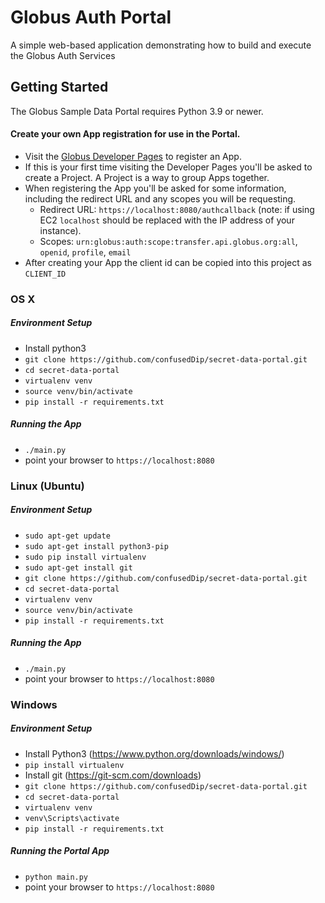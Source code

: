 # Globus Auth Portal

A simple web-based application demonstrating how to build and execute the Globus Auth Services

## Getting Started
The Globus Sample Data Portal requires Python 3.9 or newer.

#### Create your own App registration for use in the Portal. 
* Visit the [Globus Developer Pages](https://developers.globus.org) to register an App.
* If this is your first time visiting the Developer Pages you'll be asked to create a Project. A Project is a way to group Apps together.
* When registering the App you'll be asked for some information, including the redirect URL and any scopes you will be requesting.
    * Redirect URL: `https://localhost:8080/authcallback` (note: if using EC2 `localhost` should be replaced with the IP address of your instance).
    * Scopes: `urn:globus:auth:scope:transfer.api.globus.org:all`, `openid`, `profile`, `email`
* After creating your App the client id can be copied into this project as `CLIENT_ID` 


### OS X

##### Environment Setup

* Install python3
* `git clone https://github.com/confusedDip/secret-data-portal.git`
* `cd secret-data-portal`
* `virtualenv venv`
* `source venv/bin/activate`
* `pip install -r requirements.txt`

##### Running the App

* `./main.py`
* point your browser to `https://localhost:8080`


### Linux (Ubuntu)

##### Environment Setup

* `sudo apt-get update`
* `sudo apt-get install python3-pip`
* `sudo pip install virtualenv`
* `sudo apt-get install git`
* `git clone https://github.com/confusedDip/secret-data-portal.git`
* `cd secret-data-portal`
* `virtualenv venv`
* `source venv/bin/activate`
* `pip install -r requirements.txt`

##### Running the App

* `./main.py`
* point your browser to `https://localhost:8080`


### Windows

##### Environment Setup

* Install Python3 (<https://www.python.org/downloads/windows/>)
* `pip install virtualenv`
* Install git (<https://git-scm.com/downloads>)
* `git clone https://github.com/confusedDip/secret-data-portal.git`
* `cd secret-data-portal`
* `virtualenv venv`
* `venv\Scripts\activate`
* `pip install -r requirements.txt`

##### Running the Portal App

* `python main.py`
* point your browser to `https://localhost:8080`
